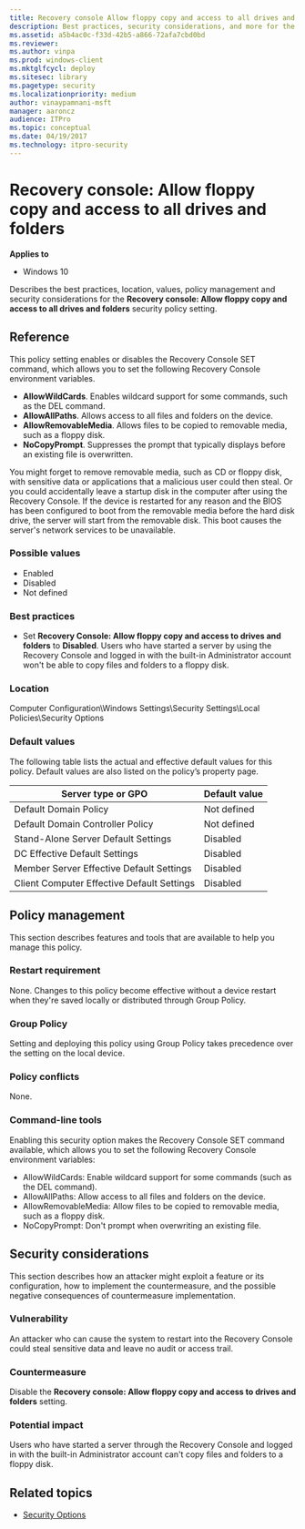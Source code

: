 ```yaml
---
title: Recovery console Allow floppy copy and access to all drives and folders (Windows 10)
description: Best practices, security considerations, and more for the policy setting, Recovery console Allow floppy copy and access to all drives and folders.
ms.assetid: a5b4ac0c-f33d-42b5-a866-72afa7cbd0bd
ms.reviewer: 
ms.author: vinpa
ms.prod: windows-client
ms.mktglfcycl: deploy
ms.sitesec: library
ms.pagetype: security
ms.localizationpriority: medium
author: vinaypamnani-msft
manager: aaroncz
audience: ITPro
ms.topic: conceptual
ms.date: 04/19/2017
ms.technology: itpro-security
---
```


# Recovery console: Allow floppy copy and access to all drives and folders

**Applies to**
-   Windows 10

Describes the best practices, location, values, policy management and security considerations for the **Recovery console: Allow floppy copy and access to all drives and folders** security policy setting.

## Reference

This policy setting enables or disables the Recovery Console SET command, which allows you to set the following Recovery Console environment variables.

-   **AllowWildCards**. Enables wildcard support for some commands, such as the DEL command.
-   **AllowAllPaths**. Allows access to all files and folders on the device.
-   **AllowRemovableMedia**. Allows files to be copied to removable media, such as a floppy disk.
-   **NoCopyPrompt**. Suppresses the prompt that typically displays before an existing file is overwritten.

You might forget to remove removable media, such as CD or floppy disk, with sensitive data or applications that a malicious user could then steal. Or you could accidentally leave a startup disk in the computer after using the Recovery Console. If the device is restarted for any reason and the BIOS has been configured to boot from the removable media before the hard disk drive, the server will start from the removable disk. This boot causes the server's network services to be unavailable.

### Possible values

-   Enabled
-   Disabled
-   Not defined

### Best practices

-   Set **Recovery Console: Allow floppy copy and access to drives and folders** to **Disabled**. Users who have started a server by using the Recovery Console and logged in with the built-in Administrator account won't be able to copy files and folders to a floppy disk.

### Location

Computer Configuration\\Windows Settings\\Security Settings\\Local Policies\\Security Options

### Default values

The following table lists the actual and effective default values for this policy. Default values are also listed on the policy’s property page.

| Server type or GPO | Default value |
| - | - |
| Default Domain Policy| Not defined| 
| Default Domain Controller Policy | Not defined| 
| Stand-Alone Server Default Settings | Disabled| 
| DC Effective Default Settings | Disabled| 
| Member Server Effective Default Settings | Disabled| 
| Client Computer Effective Default Settings | Disabled| 
 
## Policy management

This section describes features and tools that are available to help you manage this policy.

### Restart requirement

None. Changes to this policy become effective without a device restart when they're saved locally or distributed through Group Policy.

### Group Policy

Setting and deploying this policy using Group Policy takes precedence over the setting on the local device.

### Policy conflicts

None.

### Command-line tools

Enabling this security option makes the Recovery Console SET command available, which allows you to set the following Recovery Console environment variables:

-   AllowWildCards: Enable wildcard support for some commands (such as the DEL command).
-   AllowAllPaths: Allow access to all files and folders on the device.
-   AllowRemovableMedia: Allow files to be copied to removable media, such as a floppy disk.
-   NoCopyPrompt: Don't prompt when overwriting an existing file.

## Security considerations

This section describes how an attacker might exploit a feature or its configuration, how to implement the countermeasure, and the possible negative consequences of countermeasure implementation.

### Vulnerability

An attacker who can cause the system to restart into the Recovery Console could steal sensitive data and leave no audit or access trail.

### Countermeasure

Disable the **Recovery console: Allow floppy copy and access to drives and folders** setting.

### Potential impact

Users who have started a server through the Recovery Console and logged in with the built-in Administrator account can't copy files and folders to a floppy disk.

## Related topics

- [Security Options](security-options.md)
